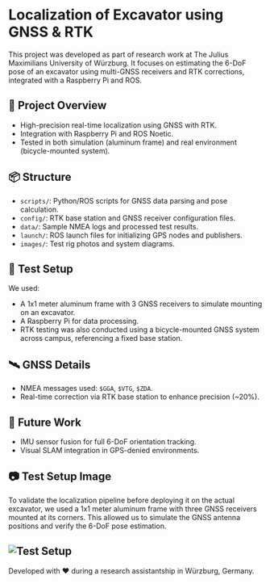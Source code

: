 # Localization of Excavator using GNSS & RTK

This project was developed as part of research work at The Julius Maximilians University of Würzburg. It focuses on estimating the 6-DoF pose of an excavator using multi-GNSS receivers and RTK corrections, integrated with a Raspberry Pi and ROS.

## 🚀 Project Overview
- High-precision real-time localization using GNSS with RTK.
- Integration with Raspberry Pi and ROS Noetic.
- Tested in both simulation (aluminum frame) and real environment (bicycle-mounted system).

## 📦 Structure
- `scripts/`: Python/ROS scripts for GNSS data parsing and pose calculation.
- `config/`: RTK base station and GNSS receiver configuration files.
- `data/`: Sample NMEA logs and processed test results.
- `launch/`: ROS launch files for initializing GPS nodes and publishers.
- `images/`: Test rig photos and system diagrams.

## 🧪 Test Setup
We used:
- A 1x1 meter aluminum frame with 3 GNSS receivers to simulate mounting on an excavator.
- A Raspberry Pi for data processing.
- RTK testing was also conducted using a bicycle-mounted GNSS system across campus, referencing a fixed base station.

## 🛰️ GNSS Details
- NMEA messages used: `$GGA`, `$VTG`, `$ZDA`.
- Real-time correction via RTK base station to enhance precision (~20%).

## 🔗 Future Work
- IMU sensor fusion for full 6-DoF orientation tracking.
- Visual SLAM integration in GPS-denied environments.

## 📷 Test Setup Image

To validate the localization pipeline before deploying it on the actual excavator, we used a 1x1 meter aluminum frame with three GNSS receivers mounted at its corners. This allowed us to simulate the GNSS antenna positions and verify the 6-DoF pose estimation.

![Test Setup](images/1x1_frame.png)
---

Developed with ❤️ during a research assistantship in Würzburg, Germany.
